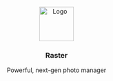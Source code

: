<div align="center">
<br />
  <a href="https://raster.app/home">
    <img src="https://cdn.raster.app/raster/011293639713735981rasterlogopng?ixlib=js-3.6.0&height=520&width=520&compress=false&sharp=9&s=f75ed610ace20c1f8f7c61bdef05bbc2" alt="Logo" width="80" height="80">
    </a>

  <h3 align="center">Raster</h3>

  <p align="center">
    Powerful, next-gen photo manager
  </p>
</div>
